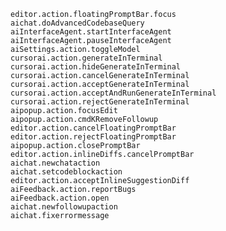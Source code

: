 
    editor.action.floatingPromptBar.focus
    aichat.doAdvancedCodebaseQuery
    aiInterfaceAgent.startInterfaceAgent
    aiInterfaceAgent.pauseInterfaceAgent
    aiSettings.action.toggleModel
    cursorai.action.generateInTerminal
    cursorai.action.hideGenerateInTerminal
    cursorai.action.cancelGenerateInTerminal
    cursorai.action.acceptGenerateInTerminal
    cursorai.action.acceptAndRunGenerateInTerminal
    cursorai.action.rejectGenerateInTerminal
    aipopup.action.focusEdit
    aipopup.action.cmdKRemoveFollowup
    editor.action.cancelFloatingPromptBar
    editor.action.rejectFloatingPromptBar
    aipopup.action.closePromptBar
    editor.action.inlineDiffs.cancelPromptBar
    aichat.newchataction
    aichat.setcodeblockaction
    editor.action.acceptInlineSuggestionDiff
    aiFeedback.action.reportBugs
    aiFeedback.action.open
    aichat.newfollowupaction
    aichat.fixerrormessage
